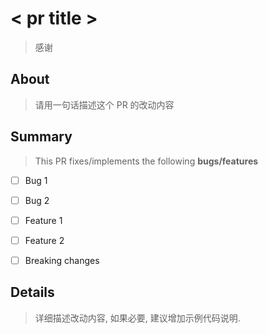 # < pr title >

> 感谢

## About

> 请用一句话描述这个 PR 的改动内容

## Summary

> This PR fixes/implements the following **bugs/features**

-   [ ] Bug 1
-   [ ] Bug 2
-   [ ] Feature 1
-   [ ] Feature 2
-   [ ] Breaking changes


## Details

> 详细描述改动内容, 如果必要, 建议增加示例代码说明.